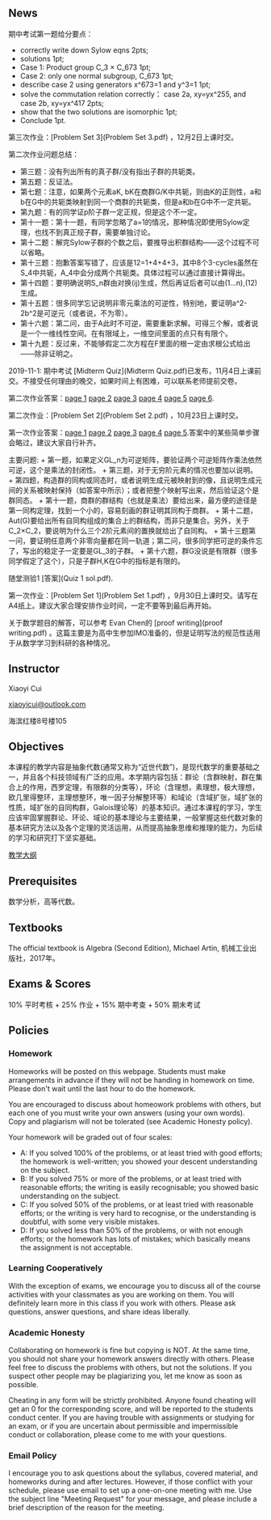 
## News

期中考试第一题给分要点：
+ correctly write down Sylow eqns 2pts; 
+ solutions 1pt; 
+ Case 1: Product group C_3 × C_673 1pt; 
+ Case 2: only one normal subgroup, C_673 1pt; 
+ describe case 2 using generators x^673=1 and y^3=1 1pt; 
+ solve the commutation relation correctly： case 2a, xy=yx^255, and case 2b, xy=yx^417 2pts; 
+ show that the two solutions are isomorphic 1pt; 
+ Conclude 1pt.

第三次作业：[Problem Set 3](Problem Set 3.pdf) ，12月2日上课时交。

第二次作业问题总结：
+ 第三题：没有列出所有的真子群/没有指出子群的共轭类。
+ 第五题：反证法。
+ 第七题：注意，如果两个元素aK, bK在商群G/K中共轭，则由K的正则性，a和b在G中的共轭类映射到同一个商群的共轭类，但是a和b在G中不一定共轭。 
+ 第九题：有的同学证p阶子群一定正规，但是这个不一定。
+ 第十一题：第十一题，有同学忽略了a=1的情况，那种情况即使用Sylow定理，也找不到真正规子群，需要单独讨论。
+ 第十二题：解完Sylow子群的个数之后，要推导出积群结构——这个过程不可以省略。
+ 第十三题：抱歉答案写错了，应该是12=1+4+4+3，其中8个3-cycles虽然在S_4中共轭，A_4中会分成两个共轭类。具体过程可以通过直接计算得出。
+ 第十四题：要明确说明S_n群由对换(ij)生成，然后再证后者可以由(1...n),(12)生成。
+ 第十五题：很多同学忘记说明非零元乘法的可逆性，特别地，要证明a^2-2b^2是可逆元（或者说，不为零）。
+ 第十六题：第二问，由于A此时不可逆，需要重新求解。可得三个解，或者说是一个一维线性空间。在有限域上，一维空间里面的点只有有限个。
+ 第十九题：反过来，不能够假定二次方程在F里面的根一定由求根公式给出——除非证明之。

2019-11-1: 期中考试 [Midterm Quiz](Midterm Quiz.pdf)已发布，11月4日上课前交。不接受任何理由的晚交，如果时间上有困难，可以联系老师提前交卷。

第二次作业答案：[page 1](2-1.JPG) [page 2](2-2.JPG) [page 3](2-3.JPG) [page 4](2-4.JPG) [page 5](2-5.JPG) [page 6](2-6.JPG).

第二次作业：[Problem Set 2](Problem Set 2.pdf) ，10月23日上课时交。

第一次作业答案：[page 1](1-1.JPG) [page 2](1-2.JPG) [page 3](1-3.JPG) [page 4](1-4.JPG) [page 5](1-5.JPG).答案中的某些简单步骤会略过，建议大家自行补齐。 

主要问题:
	+ 第一题，如果定义GL_n为可逆矩阵，要验证两个可逆矩阵作乘法依然可逆，这个是乘法的封闭性。
	+ 第三题，对于无穷阶元素的情况也要加以说明。
	+ 第四题，构造群的同构或同态时，或者说明生成元被映射到的像，且说明生成元间的关系被映射保持（如答案中所示）；或者把整个映射写出来，然后验证这个是群同态。
	+ 第十一题，商群的群结构（也就是乘法）要给出来，最方便的途径是第一同构定理，找到一个小的，容易刻画的群证明其同构于商群。
	+ 第十二题，Aut(G)要给出所有自同构组成的集合上的群结构，而非只是集合。另外，关于C_2×C_2，要说明为什么三个2阶元素间的置换就给出了自同构。
	+ 第十三题第一问，要证明任意两个非零向量都在同一轨道；第二问，很多同学把可逆的条件忘了，写出的稳定子一定要是GL_3的子群。
	+ 第十六题，群G没说是有限群（很多同学假定了这个），只是子群H,K在G中的指标是有限的。



随堂测验1 [答案](Quiz 1 sol.pdf).

第一次作业：[Problem Set 1](Problem Set 1.pdf) ，9月30日上课时交。请写在A4纸上。建议大家合理安排作业时间，一定不要等到最后再开始。

关于数学题目的解答，可以参考 Evan Chen的 [proof writing](proof writing.pdf) 。这篇主要是为高中生参加IMO准备的，但是证明写法的规范性适用于从数学学习到科研的各种情况。

## Instructor

Xiaoyi Cui

xiaoyicui@outlook.com

海滨红楼8号楼105

## Objectives

本课程的教学内容是抽象代数(通常又称为“近世代数”)，是现代数学的重要基础之一，并且各个科技领域有广泛的应用。本学期内容包括：群论（含群映射，群在集合上的作用，西罗定理，有限群的分类等），环论（含理想，素理想，极大理想，欧几里得整环，主理想整环，唯一因子分解整环等）和域论（含域扩张，域扩张的性质，域扩张的自同构群，Galois理论等）的基本知识。通过本课程的学习，学生应该牢固掌握群论、环论、域论的基本理论与主要结果，一般掌握这些代数对象的基本研究方法以及各个定理的灵活运用，从而提高抽象思维和推理的能力，为后续的学习和研究打下坚实基础。

[教学大纲](代数学_2019.doc)

## Prerequisites

数学分析，高等代数。

## Textbooks

The official textbook is Algebra (Second Edition), Michael Artin, 机械工业出版社，2017年。

## Exams & Scores

10% 平时考核 + 25% 作业 + 15% 期中考查 + 50% 期末考试

## Policies

### Homework

Homeworks will be posted on this webpage. Students must make arrangements in advance if they will not be handing in homework on time. Please don't wait until the last hour to do the homework.

You are encouraged to discuss about homeowork problems with others, but each one of you must write your own answers (using your own words). Copy and plagiarism will not be tolerated (see Academic Honesty policy).

Your homework will be graded out of four scales:

+ A: If you solved 100% of the problems, or at least tried with good efforts; the homework is well-written; you showed your descent understanding on the subject. 
+ B: If you solved 75% or more of the problems, or at least tried with reasonable efforts; the writing is easily recognisable; you showed basic understanding on the subject. 
+ C: If you solved 50% of the problems, or at least tried with reasonable efforts; or the writing is very hard to recognise, or the understanding is doubtful, with some very visible mistakes. 
+ D: If you solved less than 50% of the problems, or with not enough efforts; or the homework has lots of mistakes; which basically means the assignment is not acceptable. 

### Learning Cooperatively

With the exception of exams, we encourage you to discuss all of the course activities with your classmates as you are working on them. You will definitely learn more in this class if you work with others. Please ask questions, answer questions, and share ideas liberally.

### Academic Honesty

Collaborating on homework is fine but copying is NOT. At the same time, you should not share your homework answers directly with others. Please feel free to discuss the problems with others, but not the solutions. If you suspect other people may be plagiarizing you, let me know as soon as possible. 

Cheating in any form will be strictly prohibited. Anyone found cheating will get an 0 for the corresponding score, and will be reported to the students conduct center. If you are having trouble with assignments or studying for an exam, or if you are uncertain about permissible and impermissible conduct or collaboration, please come to me with your questions.

### Email Policy

I encourage you to ask questions about the syllabus, covered material, and homeworks during and after lectures. However, if those conflict with your schedule, please use email to set up a one-on-one meeting with me. Use the subject line "Meeting Request" for your message, and please include a brief description of the reason for the meeting.
